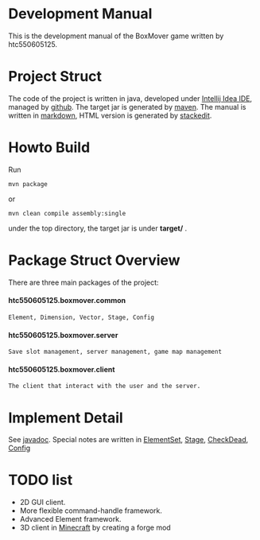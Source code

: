 Development Manual
=====================
This is the development manual of the BoxMover game written by htc550605125.

Project Struct
=====================
The code of the project is written in java, developed under [Intellij Idea 
IDE](http://www.jetbrains.com/idea/), managed by 
[github](https://github.com/htc550605125/BoxMover). The target jar is generated by 
[maven](http://maven.apache.org/). The manual is written in 
[markdown](http://zh.wikipedia.org/wiki/Markdown), HTML version is generated by 
[stackedit](https://stackedit.io). 

Howto Build
====================
Run 

    mvn package

or
    
    mvn clean compile assembly:single
    
under the top directory, the target jar is under __target/__ .

Package Struct Overview
====================
There are three main packages of the project:  

#### htc550605125.boxmover.common  
    Element, Dimension, Vector, Stage, Config

#### htc550605125.boxmover.server  
    Save slot management, server management, game map management 

#### htc550605125.boxmover.client
    The client that interact with the user and the server.
    
Implement Detail
===================
See [javadoc](../doc/index.html). Special notes are written in 
[ElementSet](../doc/htc550605125/boxmover/common/element/ElementSet.html), 
[Stage](../doc/htc550605125/boxmover/common/stage/Stage.html),
[CheckDead](../doc/htc550605125/boxmover/common/stage/algorithm/CheckDead.html),
[Config](../doc/htc550605125/boxmover/common/Config.html)

TODO list
==================
* 2D GUI client.
* More flexible command-handle framework.
* Advanced Element framework.
* 3D client in [Minecraft](https://minecraft.net/) by creating a forge mod
